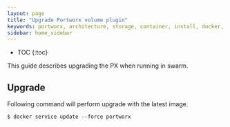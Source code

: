 ```yaml
---
layout: page
title: "Upgrade Portworx volume plugin"
keywords: portworx, architecture, storage, container, install, docker, upgrade, plugin
sidebar: home_sidebar
---
```


* TOC
{:toc}

This guide describes upgrading the PX when running in swarm.

## Upgrade

Following command will perform upgrade with the latest image.
```
$ docker service update --force portworx
```
